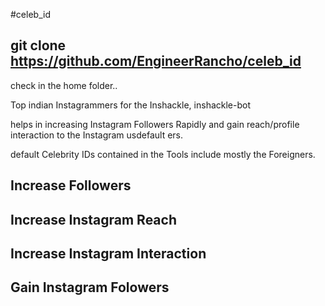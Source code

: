 #celeb_id

## git clone https://github.com/EngineerRancho/celeb_id

check in the home folder..

 Top indian Instagrammers for the Inshackle, inshackle-bot

 helps in increasing Instagram Followers Rapidly and gain reach/profile interaction to the Instagram usdefault ers.

 default Celebrity IDs contained in the Tools include mostly the Foreigners.

## Increase Followers

## Increase Instagram Reach

## Increase Instagram Interaction

## Gain Instagram Folowers
